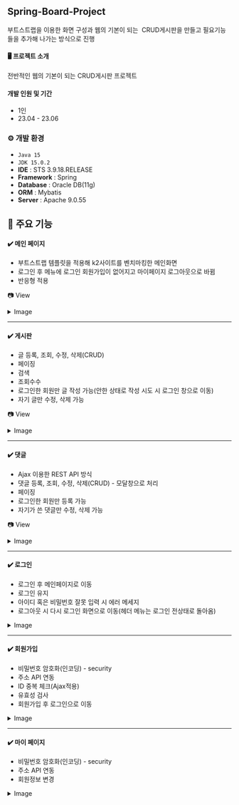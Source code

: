 ## Spring-Board-Project
부트스트랩을 이용한 화면 구성과 웹의 기본이 되는 
CRUD게시판을 만들고 필요기능들을 추가해 나가는 방식으로 진행 


#### 🖥️ 프로젝트 소개
전반적인 웹의 기본이 되는 CRUD게시판 프로젝트 
<br>

#### 개발 인원 및 기간
* 1인
* 23.04 - 23.06

### ⚙️ 개발 환경
- `Java 15`
- `JDK 15.0.2`
- **IDE** : STS 3.9.18.RELEASE
- **Framework** : Spring
- **Database** : Oracle DB(11g)
- **ORM** : Mybatis
- **Server** : Apache 9.0.55

## 📌 주요 기능
#### ✔️ 메인 페이지
- 부트스트랩 템플릿을 적용해 k2사이트를 벤치마킹한 메인화면
- 로그인 후 메뉴에 로그인 회원가입이 없어지고 마이페이지 로그아웃으로 바뀜
- 반응형 적용

📷 View
<details>
  <summary>Image</summary>
  https://github.com/leessomi/SpringProject/issues/1#issue-1760346533
</details>

***

#### ✔️ 게시판
- 글 등록, 조회, 수정, 삭제(CRUD)
- 페이징
- 검색
- 조회수수
- 로그인한 회원만 글 작성 가능(안한 상태로 작성 시도 시 로그인 창으로 이동)
- 자기 글만 수정, 삭제 가능

📷 View
<details>
  <summary>Image</summary>
  <img width="656" alt="화면 캡처 2023-06-16 193226" src="https://github.com/leessomi/SpringProject/assets/136604400/fd1826c1-20c0-4dd9-bea7-4da9f537f743">
  <img width="656" alt="화면 캡처 2023-06-17 133556" src="https://github.com/leessomi/SpringProject/assets/136604400/f30be7fd-0870-42f4-b7c6-e47313236f3f">
  <img width="656" alt="화면 캡처 2023-06-17 133829" src="https://github.com/leessomi/SpringProject/assets/136604400/3dfbdc5b-9912-4a97-9bfa-753f40104f6a">
  <img width="656" alt="화면 캡처 2023-06-17 134351" src="https://github.com/leessomi/SpringProject/assets/136604400/844043b8-7895-4858-b684-206ff97d0a45">
</details>

***

#### ✔️ 댓글
- Ajax 이용한 REST API 방식
- 댓글 등록, 조회, 수정, 삭제(CRUD) - 모달창으로 처리
- 페이징
- 로그인한 회원만 등록 가능
- 자기가 쓴 댓글만 수정, 삭제 가능

📷 View
<details>
  <summary>Image</summary>
  <img width="491" alt="화면 캡처 2023-06-17 135514" src="https://github.com/leessomi/SpringProject/assets/136604400/0394dff5-4ceb-463a-b346-1084b5959fbb"><br/>
  <img width="190" height="115" alt="화면 캡처 2023-06-17 135737" src="https://github.com/leessomi/SpringProject/assets/136604400/dc3830e1-07b6-4f50-9f76-e6476814fe41">
<img width="190" height="115" alt="화면 캡처 2023-06-17 135816" src="https://github.com/leessomi/SpringProject/assets/136604400/76e0a12f-4847-470b-b9f6-d6b364815970">
</details>

***

#### ✔️ 로그인
- 로그인 후 메인페이지로 이동
- 로그인 유지 
- 아이디 혹은 비밀번호 잘못 입력 시 에러 메세지
- 로그아웃 시 다시 로그인 화면으로 이동(헤더 메뉴는 로그인 전상태로 돌아옴)

<details>
  <summary>Image</summary>
  
</details>

***

#### ✔️ 회원가입
- 비밀번호 암호화(인코딩) - security
- 주소 API 연동
- ID 중복 체크(Ajax적용)
- 유효성 검사
- 회원가입 후 로그인으로 이동

<details>
  <summary>Image</summary>
  
</details>

***

#### ✔️ 마이 페이지
- 비밀번호 암호화(인코딩) - security
- 주소 API 연동
- 회원정보 변경

<details>
  <summary>Image</summary>
  <img width="195" height="350" alt="화면 캡처 2023-06-17 140532" src="https://github.com/leessomi/SpringProject/assets/136604400/c2033334-7934-4c33-ac74-d545c25b3550">
  <img width="195" height="350" alt="화면 캡처 2023-06-17 140547" src="https://github.com/leessomi/SpringProject/assets/136604400/3bcab8bf-95d5-4dd5-8310-3b03d86df60b">
</details>
